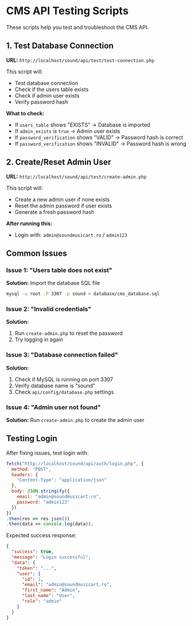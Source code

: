 # CMS API Testing Scripts

These scripts help you test and troubleshoot the CMS API.

## 1. Test Database Connection

**URL:** `http://localhost/sound/api/test/test-connection.php`

This script will:
- Test database connection
- Check if the users table exists
- Check if admin user exists
- Verify password hash

**What to check:**
- If `users_table` shows "EXISTS" → Database is imported
- If `admin_exists` is `true` → Admin user exists
- If `password_verification` shows "VALID" → Password hash is correct
- If `password_verification` shows "INVALID" → Password hash is wrong

## 2. Create/Reset Admin User

**URL:** `http://localhost/sound/api/test/create-admin.php`

This script will:
- Create a new admin user if none exists
- Reset the admin password if user exists
- Generate a fresh password hash

**After running this:**
- Login with: `admin@soundmusicart.ro` / `admin123`

## Common Issues

### Issue 1: "Users table does not exist"
**Solution:** Import the database SQL file
```bash
mysql -u root -P 3307 -p sound < database/cms_database.sql
```

### Issue 2: "Invalid credentials"
**Solution:**
1. Run `create-admin.php` to reset the password
2. Try logging in again

### Issue 3: "Database connection failed"
**Solution:**
1. Check if MySQL is running on port 3307
2. Verify database name is "sound"
3. Check `api/config/database.php` settings

### Issue 4: "Admin user not found"
**Solution:** Run `create-admin.php` to create the admin user

## Testing Login

After fixing issues, test login with:
```javascript
fetch("http://localhost/sound/api/auth/login.php", {
  method: "POST",
  headers: {
    "Content-Type": "application/json"
  },
  body: JSON.stringify({
    email: "admin@soundmusicart.ro",
    password: "admin123"
  })
})
.then(res => res.json())
.then(data => console.log(data));
```

Expected success response:
```json
{
  "success": true,
  "message": "Login successful",
  "data": {
    "token": "...",
    "user": {
      "id": 1,
      "email": "admin@soundmusicart.ro",
      "first_name": "Admin",
      "last_name": "User",
      "role": "admin"
    }
  }
}
```
